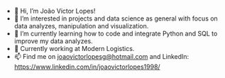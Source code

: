 - 👋 Hi, I’m João Victor Lopes!
- 👀 I’m interested in projects and data science as general with focus on data analyzes, manipulation and visualization.
- 🌱 I’m currently learning how to code and integrate Python and SQL to improve my data analyzes.
- 💞️ Currently working at Modern Logistics.
- 📫 Find me on joaovictorlopesg@hotmail.com and LinkedIn: https://www.linkedin.com/in/joaovictorlopes1998/

<!---
joaovictorlopes1998/joaovictorlopes1998 is a ✨ special ✨ repository because its `README.md` (this file) appears on your GitHub profile.
You can click the Preview link to take a look at your changes.
--->
